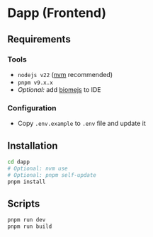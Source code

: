 # Dapp (Frontend)

## Requirements

### Tools

- `nodejs v22` ([nvm](https://github.com/nvm-sh/nvm#installing-and-updating) recommended)
- `pnpm v9.x.x`
- *Optional:* add [biomejs](https://biomejs.dev/guides/editors/first-party-extensions/) to IDE

### Configuration

- Copy `.env.example` to `.env` file and update it

## Installation

```bash
cd dapp
# Optional: nvm use
# Optional: pnpm self-update
pnpm install
```

## Scripts

```bash	
pnpm run dev
pnpm run build
```